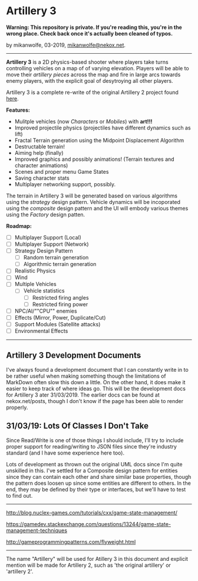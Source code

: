# Artillery 3

**Warning: This repository is private. If you're reading this, you're in the wrong place. Check back once it's actually been cleaned of typos.**

by mikanwolfe, 03-2019, mikanwolfe@nekox.net.

---

**Artillery 3** is a 2D physics-based shooter where players take turns controlling vehicles on a map of of varying elevation. Players will be able to move their *artillery pieces* across the map and fire in large arcs towards enemy players, with the explicit goal of desytroying all other players.

Artillery 3 is a complete re-write of the original Artillery 2 project found [here](https://github.com/Mikanwolfe/artillery). 

**Features:**

* Mulitple vehicles (now *Characters* or *Mobiles*) with **art!!!**
* Improved projectile physics (projectiles have different dynamics such as lift)
* Fractal Terrain generation using the Midpoint Displacement Algorithm
* Destructable terrain!
* Aiming help (finally)
* Improved graphics and possibly animations! (Terrain textures and character animations)
* Scenes and proper menu Game States
* Saving character stats
* Multiplayer networking support, possibly.

The terrain in Artillery 3 will be generated based on various algorithms using the *strategy* design pattern. Vehicle dynamics will be incoporated using the *composite* design pattern and the UI will embody various themes using the *Factory* design patten.

**Roadmap:**

* [ ] Multiplayer Support (Local)
* [ ] Multiplayer Support (Network)
* [ ] Strategy Design Pattern
  * [ ] Random terrain generation
  * [ ] Algorithmic terrain generation
* [ ] Realistic Physics
* [ ] Wind
* [ ] Multiple Vehicles
  * [ ] Vehicle statistics
    * [ ] Restricted firing angles
    * [ ] Restricted firing power
* [ ] NPC/AI/""CPU"" enemies
* [ ] Effects (Mirror, Power, Duplicate/Cut)
* [ ] Support Modules (Satellite attacks)
* [ ] Environmental Effects

---

## Artillery 3 Development Documents

I've always found a development document that I can constantly write in to be rather useful when making something though the limitations of MarkDown often slow this down a little. On the other hand, it does make it easier to keep track of where ideas go. This will be the development docs for Artillery 3 ater 31/03/2019. The earlier docs can be found at nekox.net/posts, though I don't know if the page has been able to render properly.



## 31/03/19: Lots Of Classes I Don't Take

Since Read/Write is one of those things I should include, I'll try to include proper support for reading/writing to JSON files since they're industry standard (and I have some experience here too).

Lots of development as thrown out the original UML docs since I'm quite unskilled in this. I've settled for a Composite design pattern for entities since they can contain each other and share similar base properties, though the pattern does loosen up since some entities are different to others. In the end, they may be defined by their type or interfaces, but we'll have to test to find out.





---



http://blog.nuclex-games.com/tutorials/cxx/game-state-management/

https://gamedev.stackexchange.com/questions/13244/game-state-management-techniques

http://gameprogrammingpatterns.com/flyweight.html





---

The name "Artillery" will be used for Atillery 3 in this document and explicit mention will be made for Artillery 2, such as 'the original artillery' or 'artillery 2'.

